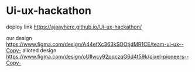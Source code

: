 # Ui-ux-hackathon
deploy link
https://ajaayhere.github.io/Ui-ux-hackathon/

our design      https://www.figma.com/design/A44efXc363kSOOtjdMR1CE/team-ui-ux--Copy-
alloted design               https://www.figma.com/design/oUIlwcy92pqczqG6d4t59k/pixel-pioneers--Copy- 
